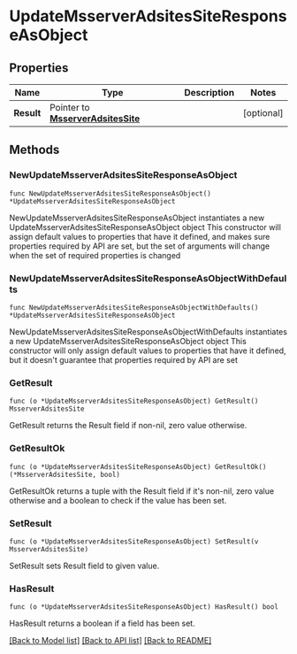# UpdateMsserverAdsitesSiteResponseAsObject

## Properties

Name | Type | Description | Notes
------------ | ------------- | ------------- | -------------
**Result** | Pointer to [**MsserverAdsitesSite**](MsserverAdsitesSite.md) |  | [optional] 

## Methods

### NewUpdateMsserverAdsitesSiteResponseAsObject

`func NewUpdateMsserverAdsitesSiteResponseAsObject() *UpdateMsserverAdsitesSiteResponseAsObject`

NewUpdateMsserverAdsitesSiteResponseAsObject instantiates a new UpdateMsserverAdsitesSiteResponseAsObject object
This constructor will assign default values to properties that have it defined,
and makes sure properties required by API are set, but the set of arguments
will change when the set of required properties is changed

### NewUpdateMsserverAdsitesSiteResponseAsObjectWithDefaults

`func NewUpdateMsserverAdsitesSiteResponseAsObjectWithDefaults() *UpdateMsserverAdsitesSiteResponseAsObject`

NewUpdateMsserverAdsitesSiteResponseAsObjectWithDefaults instantiates a new UpdateMsserverAdsitesSiteResponseAsObject object
This constructor will only assign default values to properties that have it defined,
but it doesn't guarantee that properties required by API are set

### GetResult

`func (o *UpdateMsserverAdsitesSiteResponseAsObject) GetResult() MsserverAdsitesSite`

GetResult returns the Result field if non-nil, zero value otherwise.

### GetResultOk

`func (o *UpdateMsserverAdsitesSiteResponseAsObject) GetResultOk() (*MsserverAdsitesSite, bool)`

GetResultOk returns a tuple with the Result field if it's non-nil, zero value otherwise
and a boolean to check if the value has been set.

### SetResult

`func (o *UpdateMsserverAdsitesSiteResponseAsObject) SetResult(v MsserverAdsitesSite)`

SetResult sets Result field to given value.

### HasResult

`func (o *UpdateMsserverAdsitesSiteResponseAsObject) HasResult() bool`

HasResult returns a boolean if a field has been set.


[[Back to Model list]](../README.md#documentation-for-models) [[Back to API list]](../README.md#documentation-for-api-endpoints) [[Back to README]](../README.md)


